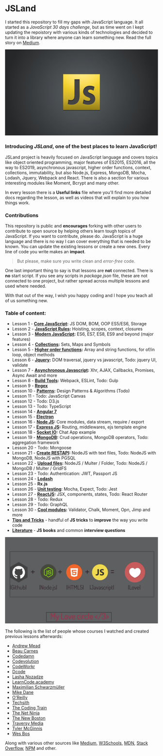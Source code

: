 # JSLand
I started this repository to fill my gaps with JavaScript language. It all started as a *JavaScript 30 days challenge*, but as time went on I kept updating the repoistory with various kinds of technologies and decided to turn it into a library where anyone can learn something new. Read the full story on [Medium](https://medium.com/@mirza.ng4/back-to-square-one-javascript-41355ef3eda).

![](readMe_img/js-logo.jpg)

### Introducing *JSLand*, one of the best places to learn JavaScript! 

JSLand project is heavily focused on JavaScript language and covers topics like object oriented programming, major features of ES2015, ES2016, all the way to ES2019, asynchronous javascript, higher order functions, context, collections, immutability, but also Node.js, Express, MongoDB, Mocha, Lodash, Jquery, Webpack and React. 
There is also a section for various interesting modules like Moment, Bcrypt and many other.

In every lesson there is a __Useful links__ file where you'll find more detailed docs regarding the lesson,
as well as videos that will explain to you how things work. 

### Contributions

This repository is public and __encourages__ forking with other users to contribute to open source by helping others learn
tough topics of JavaScript.
If you want to contribute, please do. JavaScript is a huge language and there is no way I can cover everything that is needed to be known. You can update the existing lessons or create a new ones. Every line of code you write makes an __impact__.

> But please, make sure you write clean and *error-free* code.

One last important thing to say is that lessons are **not** connected. 
There is **no** start script. If you see any scripts in *package.json* file, these are not connected to one project, but rather spread across multiple lessons and used where needed.


With that out of the way, I wish you happy coding and I hope you teach all of us something new. 

### Table of content: 
* Lesson 1 - **[Core JavaScript](https://github.com/MirzaLeka/JSLand/tree/master/Lesson%201):** JS DOM, BOM, OOP ES5/ES6, Storage
* Lesson 2 - **[JavaScript Rules](https://github.com/MirzaLeka/JSLand/tree/master/Lesson%202):** Hoisting, scopes, context, closures
* Lesson 3 - **[Modern JavaScript](https://github.com/MirzaLeka/JSLand/tree/master/Lesson%203):** ES6, ES7, ES8, ES9 and beyond (major features)
* Lesson 4 - **[Collections](https://github.com/MirzaLeka/JSLand/tree/master/Lesson%204):** Sets, Maps and Symbols
* Lesson 5 - **[Higher order functions](https://github.com/MirzaLeka/JSLand/tree/master/Lesson%205):** Array and string functions, for of/in loop, object methods
* Lesson 6 - **[Jquery](https://github.com/MirzaLeka/JSLand/tree/master/Lesson%206):** DOM traversal, jquery vs javascript, Todo: jquery UI, validate
* Lesson 7 - **[Asynchronous Javascript](https://github.com/MirzaLeka/JSLand/tree/master/Lesson%207):** Xhr, AJAX, Callbacks, Promises, Async Await and more
* Lesson 8 - **[Build Tools](https://github.com/MirzaLeka/JSLand/tree/master/Lesson%208):** Webpack, ESLint, Todo: Gulp
* Lesson 9 - **[Regex](https://github.com/MirzaLeka/JSLand/tree/master/Lesson%209)**
* Lesson 10 - **[Patterns](https://github.com/MirzaLeka/JSLand/tree/master/Lesson%2010):** Design Patterns & Algorithms (Todo)
* Lesson 11 - Todo: JavaScript Canvas
* Lesson 12 - Todo: D3.js 
* Lesson 13 - Todo: TypeScript
* Lesson 14 - **[Angular 7](https://github.com/MirzaLeka/JSLand/tree/master/Lesson%2014)**
* Lesson 15 - **[Electron](https://github.com/MirzaLeka/JSLand/tree/master/Lesson%2015)**
* Lesson 16 - **[Node JS](https://github.com/MirzaLeka/JSLand/tree/master/Lesson%2016):** Core modules, data stream, require / export
* Lesson 17 - **[Express JS](https://github.com/MirzaLeka/JSLand/tree/master/Lesson%2017):** Routing, middlewares, ejs template engine
* Lesson 18 - **[Socket IO](https://github.com/MirzaLeka/JSLand/tree/master/Lesson%2018):** Chat App example 
* Lesson 19 - **[MongoDB](https://github.com/MirzaLeka/JSLand/tree/master/Lesson%2019):** Crud operations, MongoDB operators, Todo: aggregation framework
* Lesson 20 - Todo: Mongoose
* Lesson 21 - **[Create RESTAPI](https://github.com/MirzaLeka/JSLand/tree/master/Lesson%2021):** NodeJS with text files, Todo: NodeJS with MongoDB, NodeJS with PGSQL
* Lesson 22 - **[Upload files](https://github.com/MirzaLeka/JSLand/tree/master/Lesson%2022):** NodeJS / Multer / Folder, Todo: NodeJS / MongoDB / Multer / GridFS
* Lesson 23 - Todo: Authentication: JWT, Passport JS
* Lesson 24 - **[Lodash](https://github.com/MirzaLeka/JSLand/tree/master/Lesson%2024)**
* Lesson 25 - **Rx.js**
* Lesson 26 - **[Unit testing](https://github.com/MirzaLeka/JSLand/tree/master/Lesson%2026)**: Mocha, Expect, Todo: Jest
* Lesson 27 - **[ReactJS](https://github.com/MirzaLeka/JSLand/tree/master/Lesson%2027):** JSX, components, states, Todo: React Router
* Lesson 28 - Todo: Redux
* Lesson 29 - Todo: GraphQL
* Lesson 30 - **[Cool modules](https://github.com/MirzaLeka/JSLand/tree/master/Lesson%2030):** Validator, Chalk, Moment, Opn, Jimp and more
* **[Tips and Tricks](https://github.com/MirzaLeka/JSLand/tree/master/Tips%20and%20Tricks)** - handful of **JS tricks** to **improve** the way you write code
* **[Literature](https://github.com/MirzaLeka/JSLand/tree/master/Literature)** - **JS books** and common **interview questions**

![](readMe_img/js-git-node.jpg)

The following is the list of people whose courses I watched and created previous lessons afterwards:
* [Andrew Mead](https://www.youtube.com/user/andrewjosephmead1/feed?disable_polymer=1)
* [Beau Carnes](https://www.youtube.com/channel/UC8butISFwT-Wl7EV0hUK0BQ)
* [Codedamn](https://www.youtube.com/channel/UCJUmE61LxhbhudzUugHL2wQ)
* [Codevolution](https://www.youtube.com/channel/UC80PWRj_ZU8Zu0HSMNVwKWw)
* [CodeWorkr](https://www.youtube.com/channel/UCfYTu_qAO5T7a-8rC_74Ypw)
* [Dcode](https://www.youtube.com/channel/UCjX0FtIZBBVD3YoCcxnDC4g)
* [Lasha Nozadze](https://www.udemy.com/the-ultimate-javascript-course-build-real-world-apps2018/)
* [LearnCode.academy](https://www.youtube.com/channel/UCVTlvUkGslCV_h-nSAId8Sw)
* [Maximilian Schwarzmüller](https://www.youtube.com/channel/UCSJbGtTlrDami-tDGPUV9-w)
* [Mike Dane](https://www.youtube.com/channel/UCvmINlrza7JHB1zkIOuXEbw)
* [O'Reilly](https://www.youtube.com/channel/UC3BGlwmI-Vk6PWyMt15dKGw)
* [Techsith](https://www.youtube.com/channel/UCbGZKLIHpox2l0whz6_RYyg)
* [The Coding Train](https://www.youtube.com/channel/UCvjgXvBlbQiydffZU7m1_aw)
* [The Net Ninja](https://www.youtube.com/channel/UCW5YeuERMmlnqo4oq8vwUpg)
* [The New Boston](https://www.youtube.com/channel/UCJbPGzawDH1njbqV-D5HqKw)
* [Traversy Media](https://www.youtube.com/user/TechGuyWeb)
* [Tyler McGinnis](https://www.youtube.com/channel/UCbAn7pVK2VIyo-UysfWGdZQ)
* [Wes Bos](https://www.youtube.com/channel/UCoebwHSTvwalADTJhps0emA)

Along with various other sources like [Medium](https://medium.com), [W3Schools](https://www.w3schools.com), [MDN](https://developer.mozilla.org), [Stack Overflow](https://stackoverflow.com), [NPM](https://www.npmjs.com) and other.
